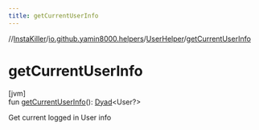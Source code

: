 ```yaml
---
title: getCurrentUserInfo
---
```

//[InstaKiller](../../../index.html)/[io.github.yamin8000.helpers](../index.html)/[UserHelper](index.html)/[getCurrentUserInfo](get-current-user-info.html)



# getCurrentUserInfo



[jvm]\
fun [getCurrentUserInfo](get-current-user-info.html)(): [Dyad](../../io.github.yamin8000/index.html#1921977161%2FClasslikes%2F863300109)&lt;User?&gt;



Get current logged in User info




